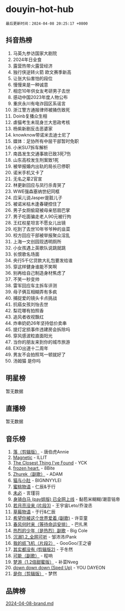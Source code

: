 # douyin-hot-hub

`最后更新时间：2024-04-08 20:25:17 +0800`

## 抖音热榜

1. 马英九参访国家大剧院
1. 2024年日全食
1. 露营热带火露营经济
1. 独行侠逆转火箭 欧文赛季新高
1. 让张大仙害怕的段位
1. 慢慢来是一种诚意
1. 相恋10年供女友考研男子去世
1. 感动中国2023年度人物公布
1. 重庆永川有电诈园区系谣言
1. 浙江警方通报律师被捅伤致死
1. Doinb复播众生相
1. 虐猫考生未现身兰大思政考核
1. 杨紫新剧反击恶婆家
1. knowknow带诺米去迪士尼了
1. 媒体：足协所有中层干部暂时免职
1. 小米SU7拆车解析
1. 南昌发生交通事故已致3死7伤
1. 山东高校发生刑案致1死
1. 被举报婚内出轨的局长已停职
1. 诺米手机又卡了
1. 无名之辈2官宣
1. 林更新回应与凤行杀青哭了
1. WWE强森塞纳世纪同框
1. 应采儿说Jasper是脏儿子
1. 被诺米枯木逢春硬控住了
1. 男子女厕偷窥被母亲怒扇巴掌
1. 男子吃面骗走老人90元被行拘
1. 王红权星坦言不愿女儿出镜
1. 吃到了去世10年爷爷种的韭菜
1. 校方回应干部被举报聚众淫乱
1. 上海一文创园现透明厕所
1. 小女孩遇上英歌队说跳就跳
1. 长恨歌名场面
1. 央行5千亿贷款大礼包要发给谁
1. 穿这样健身谁能不笑啊
1. 别再给自己制造身材焦虑了
1. 不笑一秒变帅
1. 雷军回应车主拆车评测
1. 母子俩互相糊弄有多疯
1. 捕捉爱的镜头卡点挑战
1. 抗癌女孩刘怡去世
1. 梨花哪有拍照香
1. 追风者收视飘红
1. 炸串奶奶26年坚持低价卖串
1. 提灯定损事件违建房会拆除吗
1. 穿风感波粒直面阳光
1. 当你的朋友来到你的城市旅游
1. EXO出道十二周年
1. 男友不会拍照骂一顿就好了
1. 汤姆猫 是你吗

## 明星榜

暂无数据

## 直播榜

暂无数据

## 音乐榜

1. [落（剪辑版）](https://sf5-hl-cdn-tos.douyinstatic.com/obj/tos-cn-ve-2774/o0h6HvN1BBbli9LtU3i5fQIleBQMF5Cg4TZmmC) - 唐伯虎Annie
1. [Magnetic](https://sf5-hl-cdn-tos.douyinstatic.com/obj/tos-cn-ve-2774/oAQCYdBNZfLACGDmVFAsfAtpy32tqErgQ3XgBN) - ILLIT
1. [The Closest Thing I've Found](https://sf5-hl-cdn-tos.douyinstatic.com/obj/tos-cn-ve-2774/514ab5d9146f4d2ca454b7adff8e5e4d) - YCK
1. [frozen heart.](https://sf3-cdn-tos.douyinstatic.com/obj/tos-cn-ve-2774/oIIWJfyjIACZA9zQMtnJ6hQQhFC4vhCupoRBsO) - 8Bite
1. [Zhurek（副歌）](https://sf5-hl-cdn-tos.douyinstatic.com/obj/tos-cn-ve-2774/ooQm8FBZQDlf0btEYgVpCcSCQfrdJGBEKZYBGS) - ADAM
1. [猫与小肚](https://sf5-hl-cdn-tos.douyinstatic.com/obj/tos-cn-ve-2774/osZeoClMECgK8DYl6VebABgbchEtPYQjZEnRtd) - BIGNNYYLEI
1. [蜜桃物语](https://sf5-hl-cdn-tos.douyinstatic.com/obj/tos-cn-ve-2774/oIhOSCZtIACtYU4XQkngiW9kCBfVD1Fz9IYeqL) - 仁辰&于行
1. [未必](https://sf3-cdn-tos.douyinstatic.com/obj/tos-cn-ve-2774/ogntQMFnKQDZUgTCYuJgfLEtleYZZFxBQqhhFB) - 言瑾羽
1. [身骑白马 (pay姐版) 已全网上线](https://sf5-hl-cdn-tos.douyinstatic.com/obj/tos-cn-ve-2774/oQLO5ZgLsFkaDhdIIveF2zUCgfweY0gWaH4AQG) - 黏苞米糊糊/潮音铭帝
1. [若月亮没来 (片段3)](https://sf5-hl-cdn-tos.douyinstatic.com/obj/tos-cn-ve-2774/okfyEUsGW1B1ovJi5JiN9IjvAT2lMwA054GoEB) - 王宇宙Leto/乔浚丞
1. [草莓物语](https://sf5-hl-cdn-tos.douyinstatic.com/obj/tos-cn-ve-2774/okynhJ7jEAIIZBfsLgYMEI8QC3WbQNN66RKzhT) - 于行&仁辰
1. [希望你被这个世界爱着 (副歌)](https://sf5-hl-cdn-tos.douyinstatic.com/obj/tos-cn-ve-2774/oUHCmWQfZlE3QQBKBeD8rCFLpJzPgCpImhsxMt) - 许亚童
1. [春风何时来（等待命运安排）](https://sf5-hl-cdn-tos.douyinstatic.com/obj/tos-cn-ve-2774/oICBNbD3gelMfB4WgiD1KI2jQtXZE2FgHLwtsl) - 巴扎黑
1. [热烈的少年（是热烈）副歌](https://sf5-hl-cdn-tos.douyinstatic.com/obj/tos-cn-ve-2774/owVNI0CLDAUMtSz6TEYvfFBFL4UDFFhLfgK8fa) - Big Cole
1. [沉溺1.2_全网可听](https://sf3-cdn-tos.douyinstatic.com/obj/tos-cn-ve-2774/ok2QoiBqsWAX9McZmWiI9gAB0EzwD4Xj6yfmtH) - 邹沛沛/Pank
1. [我的纸飞机（片段2）](https://sf5-hl-cdn-tos.douyinstatic.com/obj/tos-cn-ve-2774/oM2ZrKcg2CD5AeRB2gkeXOFB1IxAGJdZPazYHf) - GooGoo/王之睿
1. [其实都没有 (剪辑版2)](https://sf5-hl-cdn-tos.douyinstatic.com/obj/tos-cn-ve-2774/oEBNQenHZtBhxYjGgUDQk0BCHTigQafgFlbQ7k) - 于冬然
1. [可能（副歌）](https://sf27-cdn-tos.douyinstatic.com/obj/tos-cn-ve-2774/cde1731888894259b333569393c2fb51) - 程响
1. [梦游（1.2倍甜蜜版）](https://sf5-hl-cdn-tos.douyinstatic.com/obj/tos-cn-ve-2774/o4gyAUm8hwufoEABmwVIiQtHsFuGzAEEWtNMzo) - 补菜Nveg
1. [down down down (Sped Up)](https://sf5-hl-cdn-tos.douyinstatic.com/obj/tos-cn-ve-2774/ow80iABiXIO9DsFwK6WeZKMaJRi3BPJAotDy8m) - YOU DAYEON
1. [是你（剪辑版）](https://sf5-hl-cdn-tos.douyinstatic.com/obj/tos-cn-ve-2774/46019dae783c4c969944217fe1cfafc4) - 梦然

## 品牌榜

[2024-04-08-brand.md](2024-04-08-brand.md)
